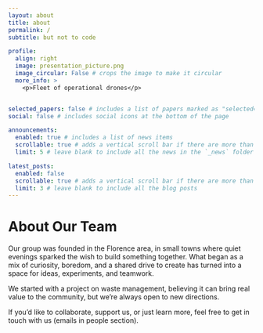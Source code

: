 ```yaml
---
layout: about
title: about
permalink: /
subtitle: but not to code

profile:
  align: right
  image: presentation_picture.png
  image_circular: False # crops the image to make it circular
  more_info: >
    <p>Fleet of operational drones</p>


selected_papers: false # includes a list of papers marked as "selected={true}"
social: false # includes social icons at the bottom of the page

announcements:
  enabled: true # includes a list of news items
  scrollable: true # adds a vertical scroll bar if there are more than 3 news items
  limit: 5 # leave blank to include all the news in the `_news` folder

latest_posts:
  enabled: false
  scrollable: true # adds a vertical scroll bar if there are more than 3 new posts items
  limit: 3 # leave blank to include all the blog posts
---
```


<div class="about-header">
  <div class="about-content">
    <h1>About Our Team</h1>
  </div>
</div>

<div class="section-colored">
  <p>
    Our group was founded in the Florence area, in small towns where quiet evenings sparked the wish to build something together.
    What began as a mix of curiosity, boredom, and a shared drive to create has turned into a space for ideas, experiments, and teamwork.
  </p>

  <p>
    We started with a project on waste management, believing it can bring real value to the community, but we’re always open to new directions.
  </p>

  <p>
    If you’d like to collaborate, support us, or just learn more, feel free to get in touch with us (emails in people section).
  </p>
</div>